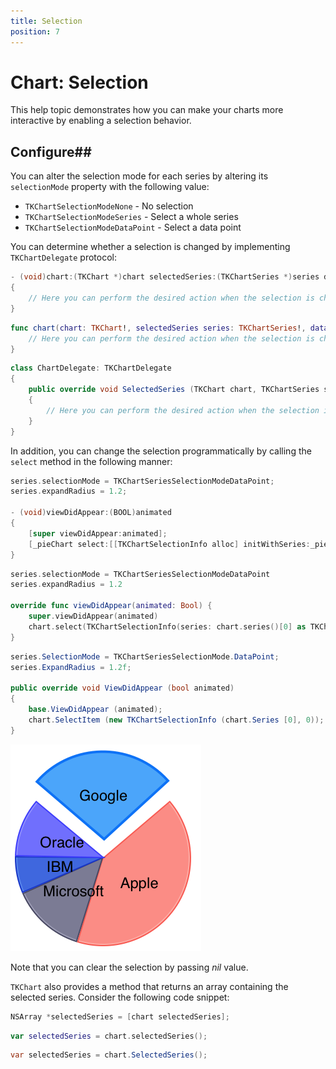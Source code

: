 ```yaml
---
title: Selection
position: 7
---
```


# Chart: Selection

This help topic demonstrates how you can make your charts more interactive by enabling a selection behavior.

## Configure##

You can alter the selection mode for each series by altering its <code>selectionMode</code> property with the following value:

- <code>TKChartSelectionModeNone</code> - No selection
- <code>TKChartSelectionModeSeries</code> - Select a whole series
- <code>TKChartSelectionModeDataPoint</code> - Select a data point

You can determine whether a selection is changed by implementing <code>TKChartDelegate</code> protocol:

```Objective-C
- (void)chart:(TKChart *)chart selectedSeries:(TKChartSeries *)series dataPoint:(id<TKChartData>)dataPoint dataIndex:(NSInteger)dataIndex
{
	// Here you can perform the desired action when the selection is changed.
}
```
```Swift
func chart(chart: TKChart!, selectedSeries series: TKChartSeries!, dataPoint: TKChartData!, dataIndex: Int) {
    // Here you can perform the desired action when the selection is changed.
}
```
```C#
class ChartDelegate: TKChartDelegate
{
	public override void SelectedSeries (TKChart chart, TKChartSeries series, TKChartData dataPoint, int dataIndex)
	{
		// Here you can perform the desired action when the selection is changed.
	}
}
```

In addition, you can change the selection programmatically by calling the <code>select</code> method in the following manner:

```Objective-C
series.selectionMode = TKChartSeriesSelectionModeDataPoint;
series.expandRadius = 1.2;

- (void)viewDidAppear:(BOOL)animated
{
	[super viewDidAppear:animated];
	[_pieChart select:[[TKChartSelectionInfo alloc] initWithSeries:_pieChart.series[0] dataPointIndex:0]];
}
```
```Swift
series.selectionMode = TKChartSeriesSelectionModeDataPoint
series.expandRadius = 1.2

override func viewDidAppear(animated: Bool) {
    super.viewDidAppear(animated)
    chart.select(TKChartSelectionInfo(series: chart.series()[0] as TKChartSeries, dataPointIndex: 0))
}
```
```C#
series.SelectionMode = TKChartSeriesSelectionMode.DataPoint;
series.ExpandRadius = 1.2f;

public override void ViewDidAppear (bool animated)
{
	base.ViewDidAppear (animated);
	chart.SelectItem (new TKChartSelectionInfo (chart.Series [0], 0));
}
```

<img src="../images/chart-selection001.png"/>

Note that you can clear the selection by passing *nil* value.

<code>TKChart</code> also provides a method that returns an array containing the selected series. Consider the following code snippet:
```Objective-C
NSArray *selectedSeries = [chart selectedSeries];
```
```Swift
var selectedSeries = chart.selectedSeries();
```
```C#
var selectedSeries = chart.SelectedSeries();
```


